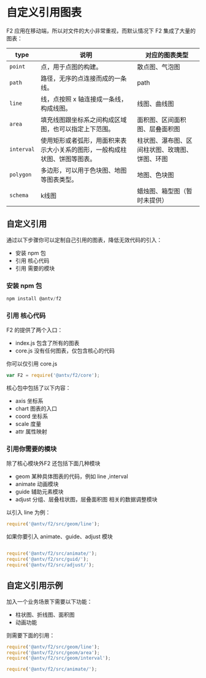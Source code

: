 <!--
index: 5
title: 自定义引用图表
resource:
  jsFiles:
-->

# 自定义引用图表

F2 应用在移动端，所以对文件的大小非常重视，而默认情况下 F2 集成了大量的图表：

type | 说明| 对应的图表类型
--- | --- | ---
`point` | 点，用于点图的构建。 | 散点图、气泡图
`path` | 路径，无序的点连接而成的一条线。| path
`line` | 线，点按照 x 轴连接成一条线，构成线图。 | 线图、曲线图
`area` | 填充线图跟坐标系之间构成区域图，也可以指定上下范围。| 面积图、区间面积图、层叠面积图
`interval` | 使用矩形或者弧形，用面积来表示大小关系的图形，一般构成柱状图、饼图等图表。| 柱状图、瀑布图、区间柱状图、玫瑰图、饼图、环图
`polygon` | 多边形，可以用于色块图、地图等图表类型。| 地图、色块图
`schema` | k线图 | 蜡烛图、箱型图（暂时未提供）

## 自定义引用

通过以下步骤你可以定制自己引用的图表，降低无效代码的引入：

* 安装 npm 包
* 引用 核心代码
* 引用 需要的模块

### 安装 npm 包

```js
npm install @antv/f2
```

### 引用 核心代码

F2 的提供了两个入口：

* index.js 包含了所有的图表
* core.js 没有任何图表，仅包含核心的代码

你可以仅引用 core.js

```js
var F2 = require('@antv/f2/core');

```

核心包中包括了以下内容：

* axis 坐标系
* chart 图表的入口
* coord 坐标系
* scale 度量
* attr 属性映射


### 引用你需要的模块

除了核心模块外F2 还包括下面几种模块

* geom 某种具体图表的代码，例如 line ,interval
* animate 动画模块
* guide 辅助元素模块
* adjust 分组、层叠柱状图，层叠面积图 相关的数据调整模块


以引入 line 为例：

```js
require('@antv/f2/src/geom/line');
```

如果你要引入 animate、guide、adjust 模块

```js

require('@antv/f2/src/animate/');
require('@antv/f2/src/guid/');
require('@antv/f2/src/adjust/');

```

## 自定义引用示例

加入一个业务场景下需要以下功能：

* 柱状图、折线图、面积图
* 动画功能

则需要下面的引用：

```js
require('@antv/f2/src/geom/line');
require('@antv/f2/src/geom/area');
require('@antv/f2/src/geom/interval');

require('@antv/f2/src/animate/');

```


